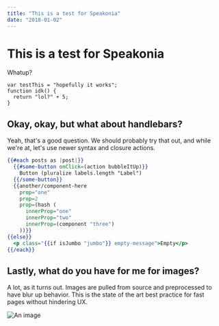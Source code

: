 ```yaml
---
title: "This is a test for Speakonia"
date: "2018-01-02"
---
```


# This is a test for Speakonia

Whatup?

```js{3}
var testThis = "hopefully it works";
function idk() {
  return "lol?" + 5;
}
```

## Okay, okay, but what about handlebars?

Yeah, that's a good question. We should probably try that out, and while we're at, let's use newer syntax and closure actions.

```handlebars
{{#each posts as |post|}}
  {{#some-button onClick=(action bubbleItUp)}}
    Button (pluralize labels.length "Label")
  {{/some-button}}
  {{another/component-here
    prop="one"
    prop=2
    prop=(hash (
      innerProp="one"
      innerProp="two"
      innerProp=(component "three")
    ))}}
{{else}}
  <p class="{{if isJumbo "jumbo"}} empty-message">Empty</p>
{{/each}}
```

## Lastly, what do you have for me for images?

A lot, as it turns out. Images are pulled from source and preprocessed to have blur up behavior. This is the state of the art best practice for fast pages without hindering UX.

![An image](/images/climb-tracker.png)